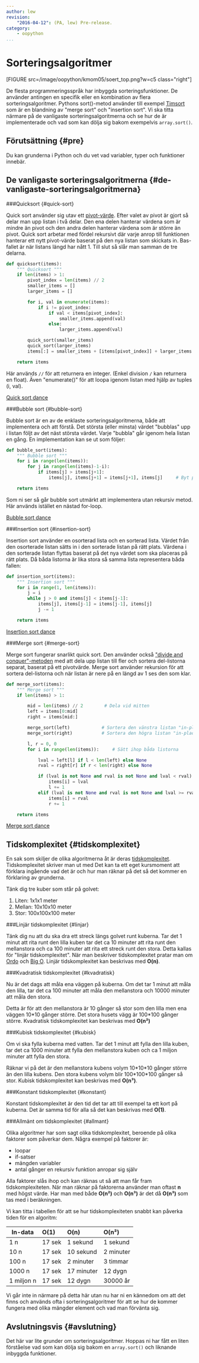 ```yaml
---
author: lew
revision:
    "2016-04-12": (PA, lew) Pre-release.
category:
    - oopython
...
```

Sorteringsalgoritmer
===================================

[FIGURE src=/image/oopython/kmom05/soert_top.png?w=c5 class="right"]

De flesta programmeringsspråk har inbyggda sorteringsfunktioner. De använder antingen en specifik eller en kombination av flera sorteringsalgoritmer. Pythons sort()-metod använder till exempel [Timsort](https://en.wikipedia.org/wiki/Timsort) som är en blandning av "merge sort" och "insertion sort". Vi ska titta närmare på de vanligaste sorteringsalgoritmerna och se hur de är implementerade och vad som kan dölja sig bakom exempelvis `array.sort()`.

<!--more-->



Förutsättning {#pre}
-------------------------------

Du kan grunderna i Python och du vet vad variabler, typer och funktioner innebär.



De vanligaste sorteringsalgoritmerna {#de-vanligaste-sorteringsalgoritmerna}
------------------------------

###Quicksort {#quick-sort}

Quick sort använder sig utav ett [pivot-värde](https://en.wikipedia.org/wiki/Quicksort#Choice_of_pivot). Efter valet av pivot är gjort så delar man upp listan i två delar. Den ena delen hanterar värdena som är mindre än pivot och den andra delen hanterar värdena som är större än pivot. Quick sort arbetar med fördel rekursivt där varje anrop till funktionen hanterar ett nytt pivot-värde baserat på den nya listan som skickats in. Bas-fallet är när listans längd har nått 1. Till slut så slår man samman de tre delarna.  

```python
def quicksort(items):
    """ Quicksort """
    if len(items) > 1:
        pivot_index = len(items) // 2
        smaller_items = []
        larger_items = []

        for i, val in enumerate(items):
            if i != pivot_index:
                if val < items[pivot_index]:
                    smaller_items.append(val)
                else:
                    larger_items.append(val)

        quick_sort(smaller_items)
        quick_sort(larger_items)
        items[:] = smaller_items + [items[pivot_index]] + larger_items

    return items
```

Här används `//` för att returnera en integer. (Enkel division `/` kan returnera en float). Även "enumerate()" för att loopa igenom listan med hjälp av tuples (i, val).  

[Quick sort dance](https://www.youtube.com/watch?v=3San3uKKHgg)



###Bubble sort {#bubble-sort}  

Bubble sort är en av de enklaste sorteringsalgoritmerna, både att implementera och att förstå. Det största (eller minsta) värdet "bubblas" upp i listan följt av det näst största värdet. Varje "bubbla" går igenom hela listan en gång. En implementation kan se ut som följer:  

```python
def bubble_sort(items):
    """ Bubble sort """
    for i in range(len(items)):
        for j in range(len(items)-1-i):
            if items[j] > items[j+1]:
                items[j], items[j+1] = items[j+1], items[j]     # Byt plats

    return items
```

Som ni ser så går bubble sort utmärkt att implementera utan rekursiv metod. Här används istället en nästad for-loop.

[Bubble sort dance](https://www.youtube.com/watch?v=Iv3vgjM8Pv4)



###Insertion sort {#insertion-sort}  

Insertion sort använder en osorterad lista och en sorterad lista. Värdet från den osorterade listan sätts in i den sorterade listan på rätt plats. Värdena i den sorterade listan flyttas baserat på det nya värdet som ska placeras på rätt plats. Då båda listorna är lika stora så samma lista representera båda fallen:  

```python
def insertion_sort(items):
    """ Insertion sort """
    for i in range(1, len(items)):
        j = i
        while j > 0 and items[j] < items[j-1]:
            items[j], items[j-1] = items[j-1], items[j]
            j -= 1

    return items
```

[Insertion sort dance](https://www.youtube.com/watch?v=ROalU379l3U)  



###Merge sort {#merge-sort}  

Merge sort fungerar snarlikt quick sort. Den använder också ["divide and conquer"-metoden](https://en.wikipedia.org/wiki/Divide_and_conquer_algorithms) med att dela upp listan till fler och sortera del-listorna separat, baserat på ett pivotvärde. Merge sort använder rekursion för att sortera del-listorna och när listan är nere på en längd av 1 ses den som klar.

```python
def merge_sort(items):
    """ Merge sort """
    if len(items) > 1:

        mid = len(items) // 2        # Dela vid mitten
        left = items[0:mid]
        right = items[mid:]

        merge_sort(left)            # Sortera den vänstra listan "in-place"
        merge_sort(right)           # Sortera den högra listan "in-place"

        l, r = 0, 0
        for i in range(len(items)):     # Sätt ihop båda listorna

            lval = left[l] if l < len(left) else None
            rval = right[r] if r < len(right) else None

            if (lval is not None and rval is not None and lval < rval) or rval is None:
                items[i] = lval
                l += 1
            elif (lval is not None and rval is not None and lval >= rval) or lval is None:
                items[i] = rval
                r += 1

    return items
```

[Merge sort dance](https://www.youtube.com/watch?v=XaqR3G_NVoo)



Tidskomplexitet {#tidskomplexitet}
------------------------------  

En sak som skiljer de olika algoritmerna åt är deras [tidskomplexitet](https://en.wikipedia.org/wiki/Time_complexity). Tidskomplexitet skriver man ut med Det kan ta ett eget kursmoment att förklara ingående vad det är och hur man räknar på det så det kommer en förklaring av grunderna.  

Tänk dig tre kuber som står på golvet:  
1. Liten: 1x1x1 meter  
2. Mellan: 10x10x10 meter  
3. Stor: 100x100x100 meter  



###Linjär tidskomplexitet {#linjar}  

Tänk dig nu att du ska dra ett streck längs golvet runt kuberna. Tar det 1 minut att rita runt den lilla kuben tar det ca 10 minuter att rita runt den mellanstora och ca 100 minuter att rita ett streck runt den stora. Detta kallas för "linjär tidskomplexitet". När man beskriver tidskomplexitet pratar man om [Ordo](https://sv.wikipedia.org/wiki/Ordo) och [Big O](https://en.wikipedia.org/wiki/Big_O_notation). Linjär tidskomplexitet kan beskrivas med **O(n)**.  



###Kvadratisk tidskomplexitet {#kvadratisk}  

Nu är det dags att måla ena väggen på kuberna. Om det tar 1 minut att måla den lilla, tar det ca 100 minuter att måla den mellanstora och 10000 minuter att måla den stora.  

Detta är för att den mellanstora är 10 gånger så stor som den lilla men ena väggen 10\*10 gånger större. Det stora husets vägg är 100\*100 gånger större. Kvadratisk tidskomplexitet kan beskrivas med **O(n²)**



###Kubisk tidskomplexitet {#kubisk}  

Om vi ska fylla kuberna med vatten. Tar det 1 minut att fylla den lilla kuben, tar det ca 1000 minuter att fylla den mellanstora kuben och ca 1 miljon minuter att fylla den stora.  

Räknar vi på det är den mellanstora kubens volym 10\*10\*10 gånger större än den lilla kubens. Den stora kubens volym blir 100\*100\*100 gånger så stor. Kubisk tidskomplexitet kan beskrivas med **O(n³)**.  



###Konstant tidskomplexitet {#konstant}  

Konstant tidskomplexitet är den tid det tar att till exempel ta ett kort på kuberna. Det är samma tid för alla så det kan beskrivas med **O(1)**.



###Allmänt om tidskomplexitet {#allmant}  

Olika algoritmer har som sagt olika tidskomplexitet, beroende på olika faktorer som påverkar dem. Några exempel på faktorer är:  
* loopar  
* if-satser  
* mängden variabler  
* antal gånger en rekursiv funktion anropar sig själv  

Alla faktorer slås ihop och kan räknas ut så att man får fram tidskomplexiteten. När man räknar på faktorerna använder man oftast **n** med högst värde. Har man med både **O(n²)** och **O(n³)** är det då **O(n³)** som tas med i beräkningen.  

Vi kan titta i tabellen för att se hur tidskomplexiteten snabbt kan påverka tiden för en algoritm:  

|  In-data  |  O(1)  |  O(n)      |  O(n²)    |
|-----------|:-------|:-----------|:----------|
|  1 n        | 17 sek | 1 sekund   | 1 sekund  |
|  10 n       | 17 sek | 10 sekund  | 2 minuter |
|  100 n      | 17 sek | 2 minuter  | 3 timmar  |
|  1000 n     | 17 sek | 17 minuter | 12 dygn   |
|  1 miljon n | 17 sek | 12 dygn    | 30000 år  |

Vi går inte in närmare på detta här utan nu har ni en kännedom om att det finns och används ofta i sorteringsalgoritmer för att se hur de kommer fungera med olika mängder element och vad man förvänta sig.


Avslutningsvis {#avslutning}
------------------------------  

Det här var lite grunder om sorteringsalgoritmer. Hoppas ni har fått en liten förståelse vad som kan dölja sig bakom en `array.sort()` och liknande inbyggda funktioner. 
